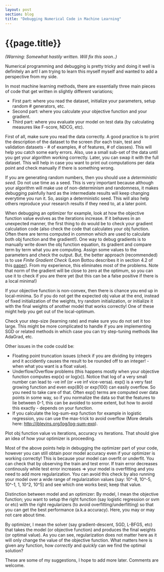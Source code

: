```yaml
---
layout: post
section: blog
title: "Debugging Numerical Code in Machine Learning"
---
```


# {{page.title}}

<i>(Warning: Somewhat hastily written. Will fix this soon..) </i><br>

Numerical programming and debugging is pretty tricky and doing it well is definitely an art! I am trying to learn this myself myself and wanted to add a perspective from my side.

In most machine learning methods, there are essentially three main pieces of code that get written in slightly different variations; 
<ul>
<li>First part: where you read the dataset, initialize your parameters, setup random # generators, etc.</li>
<li>Second part: where you calculate your objective function and your gradient.</li> 
<li>Third part: where you evaluate your model on test data (by calculating measures like F-score, NDCG, etc).</li>
</ul>

First of all, make sure you read the data correctly. A good practice is to print the description of the dataset to the screen (for each train, test and validation datasets - # of examples, # of features, # of classes). This will help you catch some early errors. Also, use a small sub-set of the data until you get your algorithm working correctly. Later, you can swap it with the full dataset. This will help in case you want to print out computations per data point and check manually if there is something wrong.

If you are generating random numbers, then you should use a <i>deterministic seed</i>. Do not use time as a seed. This is very important because although your algorithm will make use of non-determinism and randomness, it makes   debugging painfully hard as the intermediate results will keep changing everytime you run it. So, assign a deterministic seed. This will also help others reproduce your research results if they need to, at a later point.

When debugging an optimizer for example, look at how the objective function value evolves as the iterations increase. If it behaves in an unexpected manner, the first thing to do would be to check your gradient calculation code (also check the code that calculates your obj function. Often there are terms computed in common which are used to calculate both obj function and the gradient!). One way to debug gradients is to manually write down the obj function equation, its gradient and compare term by term what you are computing. Assign some values to the parameters and check the output. But, the better approach (recommended) is to use <i>Finite Gradient Check</i> (Leon Bottou describes it in section 4.2 of this <a href="http://research.microsoft.com/pubs/192769/tricks-2012.pdf">paper</a>). From my experience, this eliminates most of the problems.
Note that norm of the gradient will be close to zero at the optimum, so you can use it to check if you are there yet (but this can be a false positive if there is a local minima!)

If your objective function is non-convex, then there is chance you end up in local-minima. So if you do not get the expected obj value at the end, instead of fixed initialization of the weights, try random initialization, or initialize it with the final weights of another model that works correctly! One of these might help you get out of the local-optimum.

Check your step-size (learning rate) and make sure you do not set it too large. This might be more complicated to handle if you are implementing SGD or related methods in which case you can try step-tuning methods like AdaGrad, etc.

Other issues in the code could be:
<ul>
<li>Floating point truncation issues (check if you are dividing by integers and it accidently causes the result to be rounded off to an integer! - when what you want is a float value).</li>
<li>Underflow/Overflow problems (this happens mostly when your objective function computes exp(x) or log(x)). Notice that log of a very small number can lead to -ve inf (or +ve inf vice-versa). exp() is a very fast growing function and even exp(80) or exp(100) can easily overflow. So you need to take care of that. Often exp() terms are computed over data points in some way, so if you normalize the data so that the features to lie between 0-1, this can be avoided to some extent, but how to avoid this exactly - depends on your function.</li>
<li>If you calculate the log-sum-exp function for example in logistic regression, you can use the max-trick to avoid overflow (More details here: <a href="http://jblevins.org/log/log-sum-exp">http://jblevins.org/log/log-sum-exp</a>).</li>
</ul>

Plot obj function value vs iterations, accuracy vs iterations. That should give an idea of how your optimizer is proceeding.

Most of the above points help in debugging the optimizer part of your code, however you can still obtain poor model accuracy even if your optimizer is working correctly! This is because your model can overfit or underfit. You can check that by observing the train and test error. If train error decreases continously while test error increases => your model is overfitting and you need to add more regularization. You can avoid this check by also running your model over a wide range of regularization values (say: 10^-8, 10^-5, 10^-1, 1, 10^2, 10^5) and see which one works best; keep that value.

Distinction between model and an optimizer: 
By model, I mean the objective function; you want to setup the right function (say logistic regression or svm or etc) with the right regularizers (to avoid overfitting/underfitting) so that you can get the best performance (a.k.a accuracy). Here, you may or may not care about time.

By optimizer, I mean the solver (say gradient-descent, SGD, L-BFGS, etc) that takes the model (or objective function) and produces the final weights (or optimal value). As you can see, regularization does not matter here as it will only change the value of the objective function. What matters here is given any function, how <i>correctly</i> and <i>quickly</i> can we find the optimal solution?

These are some of my suggestions, I hope to add more later. Comments are welcome.

